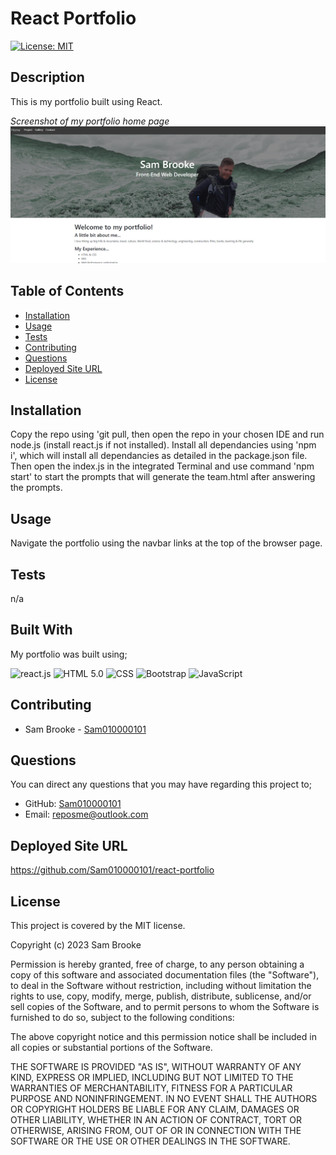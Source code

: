 # React Portfolio

  [![License: MIT](https://img.shields.io/badge/License-MIT-yellow.svg)](https://opensource.org/licenses/MIT)

  ## Description
  This is my portfolio built using React.<br>

  *Screenshot of my portfolio home page*
  ![alt text](./public/portfolio-screenshot.png)
 ## Table of Contents
 * [Installation](#installation) 
 * [Usage](#usage) 
 * [Tests](#tests) 
 * [Contributing](#contributing) 
 * [Questions](#questions) 
 * [Deployed Site URL](#deployed-site-url) 
 * [License](#license) 

  ## Installation
  Copy the repo using 'git pull, then open the repo in your chosen IDE and run node.js (install react.js if not installed). Install all dependancies using 'npm i', which will install all dependancies as detailed in the package.json file. Then open the index.js in the integrated Terminal and use command 'npm start' to start the prompts that will generate the team.html after answering the prompts.
  ## Usage
  Navigate the portfolio using the navbar links at the top of the browser page.
  ## Tests
  n/a

## Built With

My portfolio was built using;

![react.js](https://img.shields.io/badge/React-JS-brightgreen)
![HTML 5.0](https://img.shields.io/badge/HTML-5-%23FF5722)
![CSS](https://img.shields.io/badge/CSS-3-%23264de4)
![Bootstrap](https://img.shields.io/badge/Bootstrap-4-%237952b3)
![JavaScript](https://img.shields.io/badge/JavaScript-ES5%20%26%206-%23fdda3e)


  ## Contributing
  - Sam Brooke - [Sam010000101](https://github.com/Sam010000101)<br>

  ## Questions
  You can direct any questions that you may have regarding this project to; 

  - GitHub: [Sam010000101](https://github.com/Sam010000101)
  - Email: reposme@outlook.com
  ## Deployed Site URL
  https://github.com/Sam010000101/react-portfolio
  ## License
  This project is covered by the MIT license.

  Copyright (c) 2023 Sam Brooke

  Permission is hereby granted, free of charge, to any person obtaining a copy of this software and associated documentation files (the "Software"), to deal in the Software without restriction, including without limitation the rights to use, copy, modify, merge, publish, distribute, sublicense, and/or sell copies of the Software, and to permit persons to whom the Software is furnished to do so, subject to the following conditions:

  The above copyright notice and this permission notice shall be included in all copies or substantial portions of the Software.

  THE SOFTWARE IS PROVIDED "AS IS", WITHOUT WARRANTY OF ANY KIND, EXPRESS OR IMPLIED, INCLUDING BUT NOT LIMITED TO THE WARRANTIES OF MERCHANTABILITY, FITNESS FOR A PARTICULAR PURPOSE AND NONINFRINGEMENT. IN NO EVENT SHALL THE AUTHORS OR COPYRIGHT HOLDERS BE LIABLE FOR ANY CLAIM, DAMAGES OR OTHER LIABILITY, WHETHER IN AN ACTION OF CONTRACT, TORT OR OTHERWISE, ARISING FROM, OUT OF OR IN CONNECTION WITH THE SOFTWARE OR THE USE OR OTHER DEALINGS IN THE SOFTWARE.

